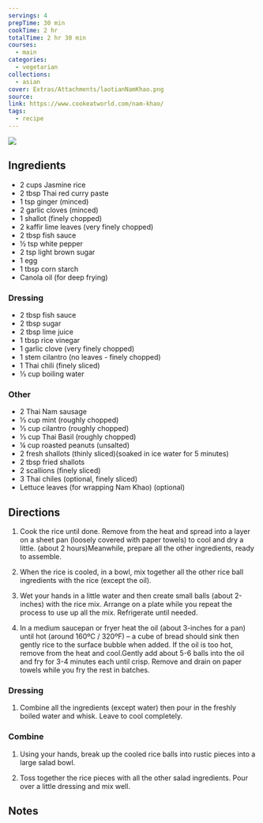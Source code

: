 ```yaml
---
servings: 4
prepTime: 30 min
cookTime: 2 hr
totalTime: 2 hr 30 min
courses:
  - main
categories:
  - vegetarian
collections:
  - asian
cover: Extras/Attachments/laotianNamKhao.png
source:
link: https://www.cookeatworld.com/nam-khao/
tags:
  - recipe
---
```


![](Extras/Attachments/laotianNamKhao.png)


## Ingredients

- 2 cups Jasmine rice
- 2 tbsp Thai red curry paste
- 1 tsp ginger (minced)
- 2 garlic cloves (minced)
- 1 shallot (finely chopped)
- 2 kaffir lime leaves (very finely chopped)
- 2 tbsp fish sauce
- ½ tsp white pepper
- 2 tsp light brown sugar
- 1 egg
- 1 tbsp corn starch
- Canola oil (for deep frying)

### Dressing

- 2 tbsp fish sauce
- 2 tbsp sugar
- 2 tbsp lime juice
- 1 tbsp rice vinegar
- 1 garlic clove (very finely chopped)
- 1 stem cilantro (no leaves - finely chopped)
- 1 Thai chili (finely sliced)
- ⅓ cup boiling water

### Other

- 2 Thai Nam sausage
- ⅓ cup mint (roughly chopped)
- ⅓ cup cilantro (roughly chopped)
- ⅓ cup Thai Basil (roughly chopped)
- ¼ cup roasted peanuts (unsalted)
- 2 fresh shallots (thinly sliced)(soaked in ice water for 5 minutes)
- 2 tbsp fried shallots
- 2 scallions (finely sliced)
- 3 Thai chiles (optional, finely sliced)
- Lettuce leaves (for wrapping Nam Khao) (optional)


## Directions

1. Cook the rice until done. Remove from the heat and spread into a layer on a sheet pan (loosely covered with paper towels) to cool and dry a little. (about 2 hours)Meanwhile, prepare all the other ingredients, ready to assemble.

2. When the rice is cooled, in a bowl, mix together all the other rice ball ingredients with the rice (except the oil).

3. Wet your hands in a little water and then create small balls (about 2-inches) with the rice mix. Arrange on a plate while you repeat the process to use up all the mix. Refrigerate until needed.

4. In a medium saucepan or fryer heat the oil (about 3-inches for a pan) until hot (around 160ºC / 320ºF) – a cube of bread should sink then gently rice to the surface bubble when added. If the oil is too hot, remove from the heat and cool.Gently add about 5-6 balls into the oil and fry for 3-4 minutes each until crisp. Remove and drain on paper towels while you fry the rest in batches.

### Dressing

1. Combine all the ingredients (except water) then pour in the freshly boiled water and whisk. Leave to cool completely.

### Combine

1. Using your hands, break up the cooled rice balls into rustic pieces into a large salad bowl.

2. Toss together the rice pieces with all the other salad ingredients. Pour over a little dressing and mix well.


## Notes

